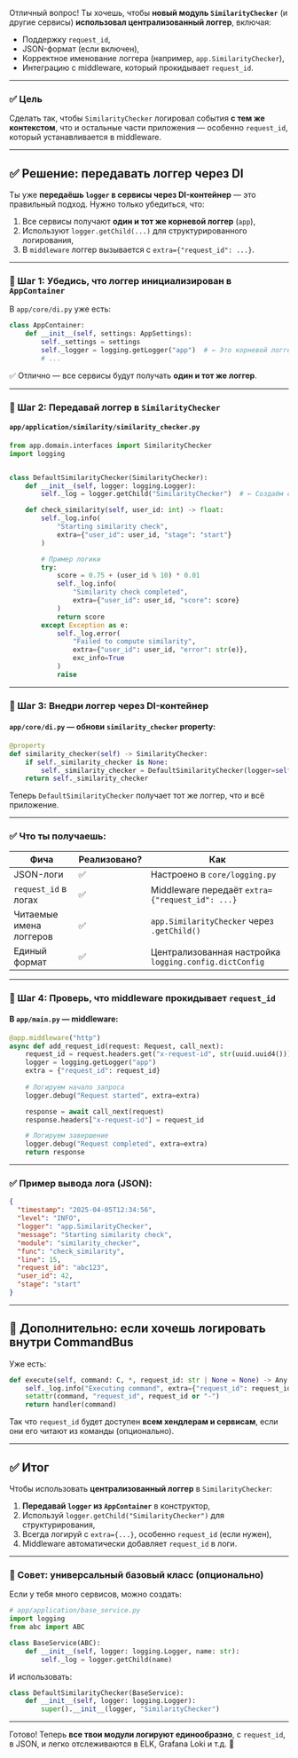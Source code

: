Отличный вопрос! Ты хочешь, чтобы **новый модуль `SimilarityChecker`** (и другие сервисы) **использовал централизованный логгер**, включая:
- Поддержку `request_id`,
- JSON-формат (если включен),
- Корректное именование логгера (например, `app.SimilarityChecker`),
- Интеграцию с middleware, который прокидывает `request_id`.

---

### ✅ Цель
Сделать так, чтобы `SimilarityChecker` логировал события **с тем же контекстом**, что и остальные части приложения — особенно `request_id`, который устанавливается в middleware.

---

## ✅ Решение: передавать логгер через DI

Ты уже **передаёшь `logger` в сервисы через DI-контейнер** — это правильный подход. Нужно только убедиться, что:
1. Все сервисы получают **один и тот же корневой логгер** (`app`),
2. Используют `logger.getChild(...)` для структурированного логирования,
3. В `middleware` логгер вызывается с `extra={"request_id": ...}`.

---

### 📂 Шаг 1: Убедись, что логгер инициализирован в `AppContainer`

В `app/core/di.py` уже есть:

```python
class AppContainer:
    def __init__(self, settings: AppSettings):
        self._settings = settings
        self._logger = logging.getLogger("app")  # ← Это корневой логгер
        # ...
```

✅ Отлично — все сервисы будут получать **один и тот же логгер**.

---

### 📂 Шаг 2: Передавай логгер в `SimilarityChecker`

#### `app/application/similarity/similarity_checker.py`
```python
from app.domain.interfaces import SimilarityChecker
import logging


class DefaultSimilarityChecker(SimilarityChecker):
    def __init__(self, logger: logging.Logger):
        self._log = logger.getChild("SimilarityChecker")  # ← Создаём child-логгер

    def check_similarity(self, user_id: int) -> float:
        self._log.info(
            "Starting similarity check",
            extra={"user_id": user_id, "stage": "start"}
        )

        # Пример логики
        try:
            score = 0.75 + (user_id % 10) * 0.01
            self._log.info(
                "Similarity check completed",
                extra={"user_id": user_id, "score": score}
            )
            return score
        except Exception as e:
            self._log.error(
                "Failed to compute similarity",
                extra={"user_id": user_id, "error": str(e)},
                exc_info=True
            )
            raise
```

---

### 📂 Шаг 3: Внедри логгер через DI-контейнер

#### `app/core/di.py` — обнови `similarity_checker` property:

```python
@property
def similarity_checker(self) -> SimilarityChecker:
    if self._similarity_checker is None:
        self._similarity_checker = DefaultSimilarityChecker(logger=self._logger)
    return self._similarity_checker
```

Теперь `DefaultSimilarityChecker` получает тот же логгер, что и всё приложение.

---

### ✅ Что ты получаешь:

| Фича | Реализовано? | Как |
|------|--------------|-----|
| JSON-логи | ✅ | Настроено в `core/logging.py` |
| `request_id` в логах | ✅ | Middleware передаёт `extra={"request_id": ...}` |
| Читаемые имена логгеров | ✅ | `app.SimilarityChecker` через `.getChild()` |
| Единый формат | ✅ | Централизованная настройка `logging.config.dictConfig` |

---

### 📂 Шаг 4: Проверь, что middleware прокидывает `request_id`

#### В `app/main.py` — middleware:

```python
@app.middleware("http")
async def add_request_id(request: Request, call_next):
    request_id = request.headers.get("x-request-id", str(uuid.uuid4()))
    logger = logging.getLogger("app")
    extra = {"request_id": request_id}
    
    # Логируем начало запроса
    logger.debug("Request started", extra=extra)

    response = await call_next(request)
    response.headers["x-request-id"] = request_id

    # Логируем завершение
    logger.debug("Request completed", extra=extra)
    return response
```

---

### ✅ Пример вывода лога (JSON):

```json
{
  "timestamp": "2025-04-05T12:34:56",
  "level": "INFO",
  "logger": "app.SimilarityChecker",
  "message": "Starting similarity check",
  "module": "similarity_checker",
  "func": "check_similarity",
  "line": 15,
  "request_id": "abc123",
  "user_id": 42,
  "stage": "start"
}
```

---

## 🔁 Дополнительно: если хочешь логировать **внутри CommandBus**

Уже есть:

```python
def execute(self, command: C, *, request_id: str | None = None) -> Any:
    self._log.info("Executing command", extra={"request_id": request_id or "-"})
    setattr(command, "request_id", request_id or "-")
    return handler(command)
```

Так что `request_id` будет доступен **всем хендлерам и сервисам**, если они его читают из команды (опционально).

---

## ✅ Итог

Чтобы использовать **централизованный логгер** в `SimilarityChecker`:

1. **Передавай `logger` из `AppContainer`** в конструктор,
2. Используй `logger.getChild("SimilarityChecker")` для структурирования,
3. Всегда логируй с `extra={...}`, особенно `request_id` (если нужен),
4. Middleware автоматически добавляет `request_id` в логи.

---

### 🧩 Совет: универсальный базовый класс (опционально)

Если у тебя много сервисов, можно создать:

```python
# app/application/base_service.py
import logging
from abc import ABC

class BaseService(ABC):
    def __init__(self, logger: logging.Logger, name: str):
        self._log = logger.getChild(name)
```

И использовать:

```python
class DefaultSimilarityChecker(BaseService):
    def __init__(self, logger: logging.Logger):
        super().__init__(logger, "SimilarityChecker")
```

---

Готово! Теперь **все твои модули логируют единообразно**, с `request_id`, в JSON, и легко отслеживаются в ELK, Grafana Loki и т.д. 🚀